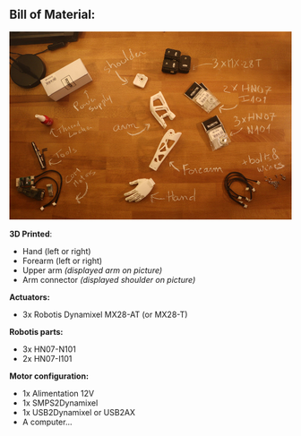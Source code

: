 ## Bill of Material:

![Arm BOM](img/arm_BOM.jpg)

**3D Printed**:
- Hand (left or right)
- Forearm (left or right)
- Upper arm *(displayed arm on picture)*
- Arm connector *(displayed shoulder on picture)*

**Actuators:**
- 3x Robotis Dynamixel MX28-AT (or MX28-T)


**Robotis parts:**
- 3x HN07-N101
- 2x HN07-I101

**Motor configuration:**
- 1x Alimentation 12V
- 1x SMPS2Dynamixel
- 1x USB2Dynamixel or USB2AX
- A computer...
